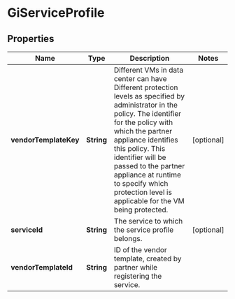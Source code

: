# GiServiceProfile

## Properties
Name | Type | Description | Notes
------------ | ------------- | ------------- | -------------
**vendorTemplateKey** | **String** | Different VMs in data center can have Different protection levels as specified by administrator in the policy. The identifier for the policy with which the partner appliance identifies this policy. This identifier will be passed to the partner appliance at runtime to specify which protection level is applicable for the VM being protected. |  [optional]
**serviceId** | **String** | The service to which the service profile belongs. |  [optional]
**vendorTemplateId** | **String** | ID of the vendor template, created by partner while registering the service. | 
